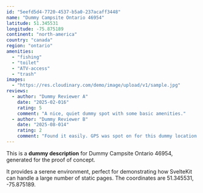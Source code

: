```yaml
---
id: "5eefd5d4-7720-4537-b5a0-237acaff3448"
name: "Dummy Campsite Ontario 46954"
latitude: 51.345531
longitude: -75.875189
continent: "north-america"
country: "canada"
region: "ontario"
amenities:
  - "fishing"
  - "toilet"
  - "ATV-access"
  - "trash"
images:
  - "https://res.cloudinary.com/demo/image/upload/v1/sample.jpg"
reviews:
  - author: "Dummy Reviewer A"
    date: "2025-02-016"
    rating: 5
    comment: "A nice, quiet dummy spot with some basic amenities."
  - author: "Dummy Reviewer B"
    date: "2025-08-014"
    rating: 2
    comment: "Found it easily. GPS was spot on for this dummy location."
---
```


This is a **dummy description** for Dummy Campsite Ontario 46954, generated for the proof of concept.

It provides a serene environment, perfect for demonstrating how SvelteKit can handle a large number of static pages. The coordinates are 51.345531, -75.875189.
